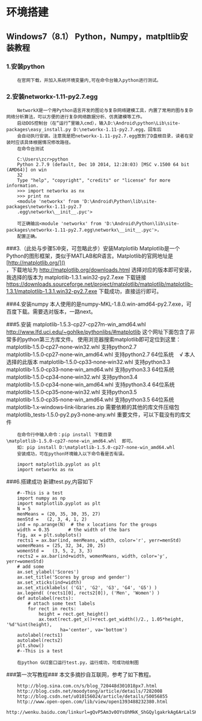 环境搭建
===================================

Windows7（8.1）  Python，Numpy，matpltlib安装教程 
----------------------------------------------
### 1.安装python
        在官网下载，并加入系统环境变量内,可在命令台输入python进行测试。

### 2.安装networkx-1.11-py2.7.egg
        NetworkX是一个用Python语言开发的图论与复杂网络建模工具，内置了常用的图与复杂网络分析算法，可以方便的进行复杂网络数据分析、仿真建模等工作。
        启动DOS控制台（在“运行”里输入cmd），输入D:\Android\python\Lib\site-packages\easy_install.py D:\networkx-1.11-py2.7.egg，回车后
        会自动执行安装。注意我是把networkx-1.11-py2.7.egg放到了D盘根目录，读者在安装时应该具体根据情况修改路径。
        在命令台测试

        C:\Users\zcr>python                   
        Python 2.7.9 (default, Dec 10 2014, 12:28:03) [MSC v.1500 64 bit (AMD64)] on win
        32
        Type "help", "copyright", "credits" or "license" for more information.
        >>> import networkx as nx
        >>> print nx
        <module 'networkx' from 'D:\Android\Python\lib\site-packages\networkx-1.11-py2.7
        .egg\networkx\__init__.pyc'>

        可正确输出<module 'networkx' from 'D:\Android\Python\lib\site-packages\networkx-1.11-py2.7.egg\networkx\__init__.pyc'>，
        配置正确。

###3.（此处与步骤5冲突，可忽略此步）安装Matplotlib
        Matplotlib是一个Python的图形框架，类似于MATLAB和R语言。Matplotlib的官网地址是 [http://matplotlib.org/]()<br /> ，下载地址为
        http://matplotlib.org/downloads.html 选择对应的版本即可安装，我选择的版本为 matplotlib-1.3.1.win32-py2.7.exe
        下载链接
        https://downloads.sourceforge.net/project/matplotlib/matplotlib/matplotlib-1.3.1/matplotlib-1.3.1.win32-py2.7.exe
        下载成功，直接运行即可。

###4.安装numpy
        本人使用的是numpy-MKL-1.8.0.win-amd64-py2.7.exe，可百度下载。需要选对版本，一路next。

###5.安装 matplotlib-1.5.3-cp27-cp27m-win_amd64.whl
        http://www.lfd.uci.edu/~gohlke/pythonlibs/#matplotlib  这个网址下面包含了非常多的python第三方库文件。
        使用浏览器搜索matplotlib即可定位到这里： 
        matplotlib‑1.5.0‑cp27‑none‑win32.whl 支持python2.7 
        matplotlib‑1.5.0‑cp27‑none‑win_amd64.whl 支持python2.7 64位系统    √ 本人选择的此版本
        matplotlib‑1.5.0‑cp33‑none‑win32.whl 支持python3.3 
        matplotlib‑1.5.0‑cp33‑none‑win_amd64.whl 支持python3.3 64位系统 
        matplotlib‑1.5.0‑cp34‑none‑win32.whl 支持python3.4 
        matplotlib‑1.5.0‑cp34‑none‑win_amd64.whl 支持python3.4 64位系统 
        matplotlib‑1.5.0‑cp35‑none‑win32.whl 支持python3.5 
        matplotlib‑1.5.0‑cp35‑none‑win_amd64.whl 支持python3.5 64位系统 
        matplotlib‑1.x‑windows‑link‑libraries.zip 需要依赖的其他的库文件压缩包 
        matplotlib_tests‑1.5.0‑py2.py3‑none‑any.whl 重要文件，可以下载没有的库文件

        在命令行中输入命令：pip install 下载目录\matplotlib‑1.5.0‑cp27‑none‑win_amd64.whl  即可。 
        如: pip install D:\matplotlib‑1.5.0‑cp27‑none‑win_amd64.whl
        安装成功，可在python环境输入以下命令看是否有误。

        import matplotlib.pyplot as plt
        import networkx as nx 

###6.搭建成功
        新建test.py,内容如下
        
        #--This is a test
        import numpy as np
        import matplotlib.pyplot as plt
        N = 5
        menMeans = (20, 35, 30, 35, 27)
        menStd =   (2, 3, 4, 1, 2)
        ind = np.arange(N)  # the x locations for the groups
        width = 0.35       # the width of the bars
        fig, ax = plt.subplots()
        rects1 = ax.bar(ind, menMeans, width, color='r', yerr=menStd)
        womenMeans = (25, 32, 34, 20, 25)
        womenStd =   (3, 5, 2, 3, 3)
        rects2 = ax.bar(ind+width, womenMeans, width, color='y', yerr=womenStd)
        # add some
        ax.set_ylabel('Scores')
        ax.set_title('Scores by group and gender')
        ax.set_xticks(ind+width)
        ax.set_xticklabels( ('G1', 'G2', 'G3', 'G4', 'G5') )
        ax.legend( (rects1[0], rects2[0]), ('Men', 'Women') )
        def autolabel(rects):
            # attach some text labels
            for rect in rects:
                height = rect.get_height()
                ax.text(rect.get_x()+rect.get_width()/2., 1.05*height, '%d'%int(height),
                        ha='center', va='bottom')
        autolabel(rects1)
        autolabel(rects2)
        plt.show()
        #--This is a test

        在python GUI窗口运行test.py，运行成功，可成功绘制图


###第一次写教程###
本文多摘抄自互联网，参考了如下教程。

        http://blog.sina.com.cn/s/blog_720448d301018px7.html
        http://blog.csdn.net/moodytong/article/details/7282008
        http://blog.csdn.net/u010156024/article/details/50056855
        http://www.open-open.com/lib/view/open1393488232380.html
        http://wenku.baidu.com/linkurl=gQvP5Am3v0OYsOhMkK_ShGQylgakrkAg6ArLalSK1VMO5UIBzBANQZhsBasrTAsQe44TeevqF61rXQ4qHjBuWqUIvz6M2dNFvzxnAc6nKfq

